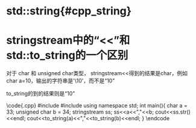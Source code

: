 std::string{#cpp_string}
========================


# stringstream中的“<<”和std::to_string的一个区别

对于 char 和 unsigned char类型， stringstream<<得到的结果是char，例如char a=10，输出的字符串是'\10'，而不是“10”
 
to_string的到的结果则是“10”

\code{.cpp}
#include <iostream>
#include <sstream>
using namespace std;
int main(){
char a = 33;
unsigned char b = 34;
stringstream ss;
ss<<a<<","<<b;
cout<<ss.str()<<endl;
cout<<to_string(a)<<","<<to_string(b)<<endl;
}
\endcode